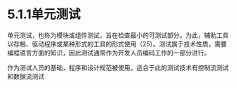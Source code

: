 # 5.1.1单元测试

单元测试，也称为模块或组件测试，旨在检查最小的可测试部分。为此，辅助工具以存根、驱动程序或某种形式的工具的形式使用（25）。测试属于技术性质，需要编程语言方面的知识，因此测试通常作为开发人员编码工作的一部分进行。

作为测试人员的基础，程序和设计规范被使用。适合于此的测试技术有控制流测试和数据流测试